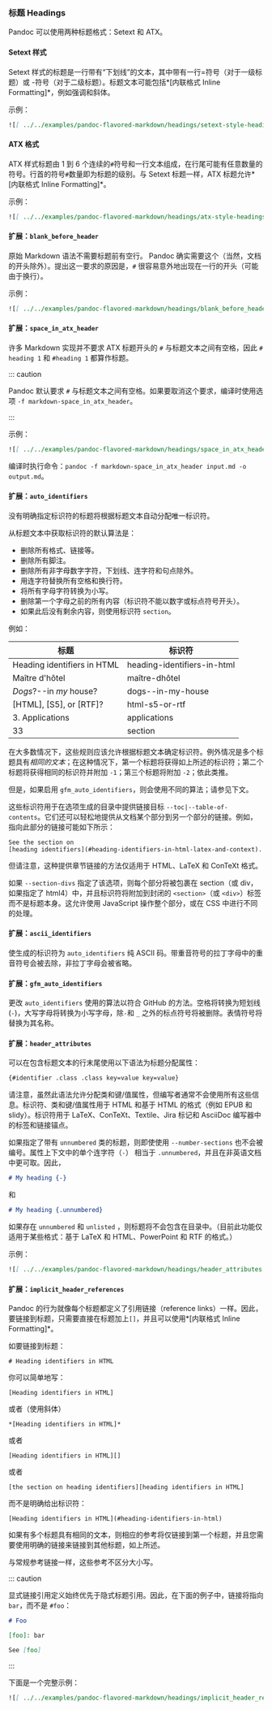 ### 标题 Headings

Pandoc 可以使用两种标题格式：Setext 和 ATX。

#### Setext 样式

Setext 样式的标题是一行带有“下划线”的文本，其中带有一行=符号（对于一级标题）或 -符号（对于二级标题）。标题文本可能包括*[内联格式 Inline Formatting]*，例如强调和斜体。

示例：

```markdown
![[ ../../examples/pandoc-flavored-markdown/headings/setext-style-headings.md ]]
```

#### ATX 格式

ATX 样式标题由 1 到 6 个连续的`#`符号和一行文本组成，在行尾可能有任意数量的符号。行首的符号`#`数量即为标题的级别。与 Setext 标题一样，ATX 标题允许*[内联格式 Inline Formatting]*。

示例：

```markdown
![[ ../../examples/pandoc-flavored-markdown/headings/atx-style-headings.md ]]
```

#### 扩展：`blank_before_header`

原始 Markdown 语法不需要标题前有空行。 Pandoc 确实需要这个（当然，文档的开头除外）。提出这一要求的原因是，`#` 很容易意外地出现在一行的开头（可能由于换行）。

示例：

```markdown
![[ ../../examples/pandoc-flavored-markdown/headings/blank_before_header.md ]]
```

#### 扩展：`space_in_atx_header`

许多 Markdown 实现并不要求 ATX 标题开头的 `#` 与标题文本之间有空格，因此 `# heading 1` 和 `#heading 1` 都算作标题。

::: caution 

Pandoc 默认要求 `#` 与标题文本之间有空格。如果要取消这个要求，编译时使用选项 `-f markdown-space_in_atx_header`。

:::

示例：

```markdown
![[ ../../examples/pandoc-flavored-markdown/headings/space_in_atx_header.md ]]
```

编译时执行命令：`pandoc -f markdown-space_in_atx_header input.md -o output.md`。

#### 扩展：`auto_identifiers`

没有明确指定标识符的标题将根据标题文本自动分配唯一标识符。

从标题文本中获取标识符的默认算法是：

- 删除所有格式、链接等。
- 删除所有脚注。
- 删除所有非字母数字字符，下划线、连字符和句点除外。
- 用连字符替换所有空格和换行符。
- 将所有字母字符转换为小写。
- 删除第一个字母之前的所有内容（标识符不能以数字或标点符号开头）。
- 如果此后没有剩余内容，则使用标识符 `section`。

例如：

|           标题               |            标识符          |
| --------------------------- | ------------------------- |
|Heading identifiers in HTML	|heading-identifiers-in-html|
|Maître d'hôtel	              |maître-dhôtel              |
|*Dogs*?--in *my* house?	    |dogs--in-my-house          |
|[HTML], [S5], or [RTF]?	    |html-s5-or-rtf             |
|3. Applications	            |applications               |
|33	                          |section                    |

在大多数情况下，这些规则应该允许根据标题文本确定标识符。例外情况是多个标题具有*相同的文本*；在这种情况下，第一个标题将获得如上所述的标识符；第二个标题将获得相同的标识符并附加 `-1`；第三个标题将附加 `-2`；依此类推。

但是，如果启用 `gfm_auto_identifiers`，则会使用不同的算法；请参见下文。

这些标识符用于在选项生成的目录中提供链接目标 `--toc|--table-of-contents`。它们还可以轻松地提供从文​​档某个部分到另一个部分的链接。例如，指向此部分的链接可能如下所示：

```
See the section on
[heading identifiers](#heading-identifiers-in-html-latex-and-context).
```

但请注意，这种提供章节链接的方法仅适用于 HTML、LaTeX 和 ConTeXt 格式。

如果 `--section-divs` 指定了该选项，则每个部分将被包裹在 section（或 div，如果指定了 html4）中，并且标识符将附加到封闭的 `<section>`（或 `<div>`）标签而不是标题本身。这允许使用 JavaScript 操作整个部分，或在 CSS 中进行不同的处理。

#### 扩展：`ascii_identifiers`

使生成的标识符为 `auto_identifiers` 纯 ASCII 码。带重音符号的拉丁字母中的重音符号会被去除，非拉丁字母会被省略。

#### 扩展：`gfm_auto_identifiers`

更改 `auto_identifiers` 使用的算法以符合 GitHub 的方法。空格将转换为短划线 (`-`)，大写字母将转换为小写字母，除`-`和 `_` 之外的标点符号将被删除。表情符号将替换为其名称。

#### 扩展：`header_attributes`

可以在包含标题文本的行末尾使用以下语法为标题分配属性：

```markdown
{#identifier .class .class key=value key=value}
```

请注意，虽然此语法允许分配类和键/值属性，但编写者通常不会使用所有这些信息。标识符、类和键/值属性用于 HTML 和基于 HTML 的格式（例如 EPUB 和 slidy）。标识符用于 LaTeX、ConTeXt、Textile、Jira 标记和 AsciiDoc 编写器中的标签和链接锚点。

如果指定了带有 `unnumbered` 类的标题，则即使使用 `--number-sections` 也不会被编号。属性上下文中的单个连字符（`-`） 相当于 `.unnumbered`，并且在非英语文档中更可取。因此，

```markdown
# My heading {-}
```

和

```markdown
# My heading {.unnumbered}
```

如果存在 `unnumbered` 和 `unlisted` ，则标题将不会包含在目录中。（目前此功能仅适用于某些格式：基于 LaTeX 和 HTML、PowerPoint 和 RTF 的格式。）

示例：

```markdown
![[ ../../examples/pandoc-flavored-markdown/headings/header_attributes.md ]]
```

#### 扩展：`implicit_header_references`

Pandoc 的行为就像每个标题都定义了引用链接（reference links）一样。因此，要链接到标题，只需要直接在标题加上`[]`，并且可以使用*[内联格式 Inline Formatting]*。

如要链接到标题：

`# Heading identifiers in HTML`

你可以简单地写：

`[Heading identifiers in HTML]`

或者（使用斜体）

`*[Heading identifiers in HTML]*`

或者

`[Heading identifiers in HTML][]`

或者

`[the section on heading identifiers][heading identifiers in
HTML]`

而不是明确给出标识符：

`[Heading identifiers in HTML](#heading-identifiers-in-html)`

如果有多个标题具有相同的文本，则相应的参考将仅链接到第一个标题，并且您需要使用明确的链接来链接到其他标题，如上所述。

与常规参考链接一样，这些参考不区分大小写。

::: caution

显式链接引用定义始终优先于隐式标题引用。因此，在下面的例子中，链接将指向 `bar`，而不是 `#foo`：

```markdown
# Foo

[foo]: bar

See [foo]
```

:::

下面是一个完整示例：

```markdown
![[ ../../examples/pandoc-flavored-markdown/headings/implicit_header_references.md ]]
```
